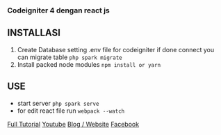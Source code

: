 ### Codeigniter 4 dengan react js

## INSTALLASI

1. Create Database setting .env file for codeigniter if done connect you can migrate table
   `php spark migrate`
2. Install packed node modules
   `npm install or yarn`

## USE

- start server `php spark serve`
- for edit react file run `webpack --watch`

[Full Tutorial](https://www.youtube.com/playlist?list=PL8xqIegYEJ3OjP4Y2UZ2v9NqL5dDmc06W)
[Youtube](https://www.youtube.com/c/ofkumpul4semut)
[Blog / Website](https://kumpul4semut.com/)
[Facebook](https://fb.me/kumpul4semut)

